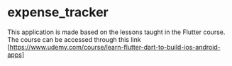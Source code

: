 # expense_tracker

This application is made based on the lessons taught in the Flutter course. The course can be accessed through this link [https://www.udemy.com/course/learn-flutter-dart-to-build-ios-android-apps]
